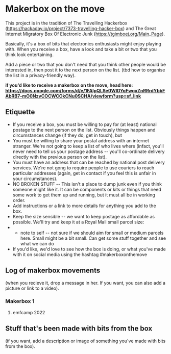 # Makerbox on the move

This project is in the tradition of The Travelling Hackerbox (https://hackaday.io/project/7373-travelling-hacker-box) and The Great Internet Migratory Box Of Electronic Junk (https://tgimboej.org/Main_Page).

Basically, it's a box of bits that electronics enthusiasts might enjoy playing with. When you receive a box, have a look and take a bit or two that you think look entertaining.

Add a piece or two that you don't need that you think other people would be interested in, then post it to the next person on the list. (tbd how to organise the list in a privacy-friendly way).

**if you'd like to receive a makerbox on the move, head here: https://docs.google.com/forms/d/e/1FAIpQLSe0WlDYqFwgxZnRRrdYbbFAbRB7-mO0NzvCOCWCOkCNu0SCHA/viewform?usp=sf_link**

## Etiquette
* If you receive a box, you must be willing to pay for (at least) national postage to the next person on the list. Obviously things happen and circumstances change (if they do, get in touch), but 
* You must be willing to share your postal address with an internet stranger. We're not going to keep a list of who lives where (infact, you'll never need to tell us your postage address -- you'll co-ordinate delivery directly with the previous person on the list).
* You must have an address that can be reached by national post delivery services. We're not gong to require people to use couriers to reach particular addresses (again, get in contact if you feel this is unfair in your circumstances).
* NO BROKEN STUFF -- This isn't a place to dump junk even if you think someone might like it. It can be components or kits or things that need some work to get them up and running, but it must all be in working order.
* Add instructions or a link to more details for anything you add to the box.
* Keep the size sensible -- we want to keep postage as affordable as possible. We'll try and keep it at a Royal Mail small parcel size: 
* * note to self -- not sure if we should aim for small or medium parcels here. Small might be a bit small. Can get some stuff together and see what we can do
* If you'd like, we'd love to see how the box is doing, or what you've made with it on social media using the hashtag #makerboxonthemove

## Log of makerbox movements 
(when you recieve it, drop a message in her. If you want, you can also add a picture or link to a video).
### Makerbox 1
1. emfcamp 2022


## Stuff that's been made with bits from the box
(if you want, add a description or image of something you've made with bits from the box).
